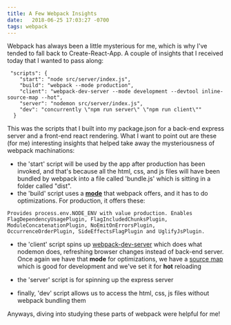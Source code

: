 ```yaml
---
title: A Few Webpack Insights
date:   2018-06-25 17:03:27 -0700
tags: webpack
---
```


Webpack has always been a little mysterious for me, which is why I've tended to fall back to Create-React-App. A couple of insights that I received today that I wanted to pass along:

````
 "scripts": {
    "start": "node src/server/index.js",
    "build": "webpack --mode production",
    "client": "webpack-dev-server --mode development --devtool inline-source-map --hot",
    "server": "nodemon src/server/index.js",
    "dev": "concurrently \"npm run server\" \"npm run client\""
  }
````

This was the scripts that I built into my package.json for a back-end express server and a front-end react rendering. What I want to point out are these (for me) interesting insights that helped take away the mysteriousness of webpack machinations:

- the 'start' script will be used by the app after production has been invoked, and that's because all the html, css, and js files will have been bundled by webpack into a file called 'bundle.js' which is sitting in a folder called "dist". 
- the 'build' script uses a [**mode**](https://webpack.js.org/concepts/mode/) that webpack offers, and it has to do optimizations. For production, it offers these:

````
Provides process.env.NODE_ENV with value production. Enables FlagDependencyUsagePlugin, FlagIncludedChunksPlugin, ModuleConcatenationPlugin, NoEmitOnErrorsPlugin, OccurrenceOrderPlugin, SideEffectsFlagPlugin and UglifyJsPlugin.
````

- the 'client' script spins up [webpack-dev-server](https://webpack.js.org/configuration/dev-server/) which does what nodemon does, refreshing browser changes instead of back-end server. Once again we have that **mode** for optimizations, we have a [source map](https://webpack.js.org/guides/development/#using-source-maps) which is good for development and we've set it for **hot** reloading

- the 'server' script is for spinning up the express server
- finally, 'dev' script allows us to access the html, css, js files without webpack bundling them

Anyways, diving into studying these parts of webpack were helpful for me!
